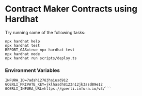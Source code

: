 # Contract Maker Contracts using Hardhat

Try running some of the following tasks:

```shell
npx hardhat help
npx hardhat test
REPORT_GAS=true npx hardhat test
npx hardhat node
npx hardhat run scripts/deploy.ts
```

### Environment Variables

````NETWORK=goerli
INFURA_ID=7adsh12783haiusd912
GOERLI_PRIVATE_KEY=jklhasdh8123n12jk3asd89e12
GOERLI_INFURA_URL=https://goerli.infura.io/v3/```
````
